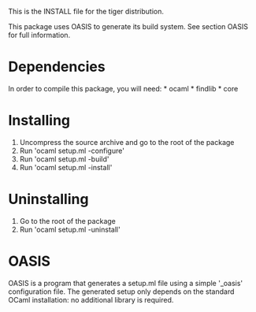 <!--- OASIS_START --->
<!--- DO NOT EDIT (digest: 8e5fac12947eb58ca3b2dde878caeeaf) --->

This is the INSTALL file for the tiger distribution.

This package uses OASIS to generate its build system. See section OASIS for
full information.

Dependencies
============

In order to compile this package, you will need:
                                                * ocaml
                                                * findlib
                                                * core

Installing
==========

1. Uncompress the source archive and go to the root of the package
2. Run 'ocaml setup.ml -configure'
3. Run 'ocaml setup.ml -build'
4. Run 'ocaml setup.ml -install'

Uninstalling
============

1. Go to the root of the package
2. Run 'ocaml setup.ml -uninstall'

OASIS
=====

OASIS is a program that generates a setup.ml file using a simple '_oasis'
configuration file. The generated setup only depends on the standard OCaml
installation: no additional library is required.

<!--- OASIS_STOP --->
